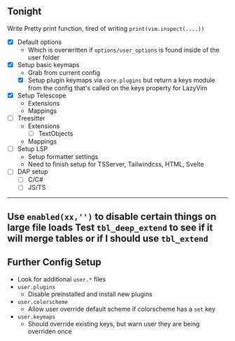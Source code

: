 ## Tonight
Write Pretty print function, tired of writing `print(vim.inspect(....))`

- [X] Default options
    - Which is overwritten if `options/user_options` is found inside of the user folder
- [X] Setup basic keymaps
    - Grab from current config
    - [X] Setup plugin keymaps via `core.plugins` but return a keys module from the config that's called on the keys property for LazyVim
- [X] Setup Telescope
    - Extensions
    - Mappings
- [ ] Treesitter
    - Extensions
        - [ ] TextObjects
    - Mappings
- [ ] Setup LSP
    - Setup formatter settings
    - Need to finish setup for TSServer, Tailwindcss, HTML, Svelte
- [ ] DAP setup
    - [ ] C/C#
    - [ ] JS/TS
---
Use `enabled(xx,'')` to disable certain things on large file loads
Test `tbl_deep_extend` to see if it will merge tables or if I should use `tbl_extend`
---

## Further Config Setup
- Look for additional `user.*` files
 - `user.plugins`
    - Disable preinstalled and install new plugins
 - `user.colorscheme`
    - Allow user override default scheme if colorscheme has a `set` key
 - `user.keymaps`
    - Should override existing keys, but warn user they are being overriden once
